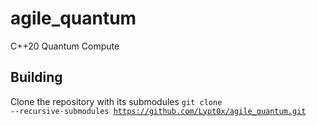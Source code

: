 # agile_quantum
C++20 Quantum Compute

## Building
Clone the repository with its submodules <code>git clone --recursive-submodules https://github.com/Lypt0x/agile_quantum.git</code>